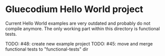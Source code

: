 # Gluecodium Hello World project

Current Hello World examples are very outdated and probably do not compile anymore. The only working part within this
directory is functional tests.

TODO: #48: create new example project
TODO: #45: move and merge functional tests to "functional-tests" dir
